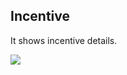 ## Incentive


It shows incentive details.

![](http://docs.risersoft.com/hrmnirvana/ImagesExt/image8_180.jpg)

